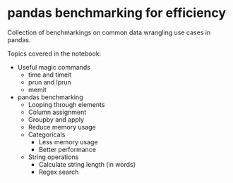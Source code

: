 # pandas benchmarking for efficiency
Collection of benchmarkings on common data wrangling use cases in pandas.

Topics covered in the notebook:

- Useful magic commands
	+ time and timeit   
	+ prun and lprun
	+ memit
- pandas benchmarking
  + Looping through elements
  + Column assignment
  + Groupby and apply
  + Reduce memory usage
  + Categoricals
    + Less memory usage
    + Better performance
  + String operations
    + Calculate string length (in words)
    + Regex search
